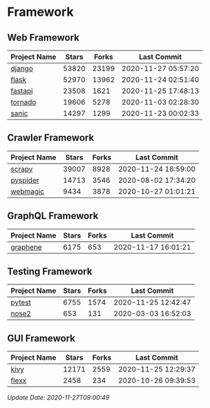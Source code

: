 # Framework

## Web Framework
| Project Name | Stars | Forks | Last Commit |
| ------------ | ----- | ----- | ----------- |
| [django](https://github.com/django/django) | 53820 | 23199 | 2020-11-27 05:57:20 |
| [flask](https://github.com/pallets/flask) | 52970 | 13962 | 2020-11-24 02:51:40 |
| [fastapi](https://github.com/tiangolo/fastapi) | 23508 | 1621 | 2020-11-25 17:48:13 |
| [tornado](https://github.com/tornadoweb/tornado) | 19606 | 5278 | 2020-11-03 02:28:30 |
| [sanic](https://github.com/huge-success/sanic) | 14297 | 1299 | 2020-11-23 00:02:33 |

## Crawler Framework
| Project Name | Stars | Forks | Last Commit |
| ------------ | ----- | ----- | ----------- |
| [scrapy](https://github.com/scrapy/scrapy) | 39007 | 8928 | 2020-11-24 18:59:00 |
| [pyspider](https://github.com/binux/pyspider) | 14713 | 3546 | 2020-08-02 17:34:20 |
| [webmagic](https://github.com/code4craft/webmagic) | 9434 | 3878 | 2020-10-27 01:01:21 |

## GraphQL Framework
| Project Name | Stars | Forks | Last Commit |
| ------------ | ----- | ----- | ----------- |
| [graphene](https://github.com/graphql-python/graphene) | 6175 | 653 | 2020-11-17 16:01:21 |

## Testing Framework
| Project Name | Stars | Forks | Last Commit |
| ------------ | ----- | ----- | ----------- |
| [pytest](https://github.com/pytest-dev/pytest) | 6755 | 1574 | 2020-11-25 12:42:47 |
| [nose2](https://github.com/nose-devs/nose2) | 653 | 131 | 2020-03-03 16:52:03 |

## GUI Framework
| Project Name | Stars | Forks | Last Commit |
| ------------ | ----- | ----- | ----------- |
| [kivy](https://github.com/kivy/kivy) | 12171 | 2559 | 2020-11-25 12:29:37 |
| [flexx](https://github.com/flexxui/flexx) | 2458 | 234 | 2020-10-26 09:39:53 |

*Update Date: 2020-11-27T09:00:49*